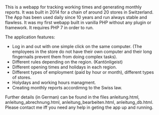 This is a webapp for tracking working times and generating monthly reports. It was built in 2014 for a chain of around 20 stores in Switzerland. The App has been used daily since 10 years and run always stable and flawless. It was my first webapp built in vanilla PHP without any plugin or framework. It requires PHP 7 in order to run.

The application features:

* Log in and out with one simple click on the same computer. (The employees in the store do not have their own computer and their long fingernails prevent them from doing complex tasks).
* Different rules depending on the region. (Kantönligeist)
* Different opening times and holidays in each region.
* Different types of employment (paid by hour or month), different types of stores.
* Holydays and working hours managment.
* Creating monthly reports accordimng to the Swiss law.

Further details (in German) can be found in the files anleitung.html, anleitung_abrechnung.html, anleitung_bearbeiten.html, anleitung_db.html.
Please contact me iff you need any help in geting the app up and running.
